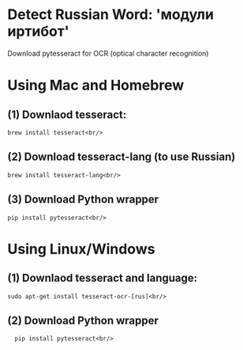  # Detect Russian Word: 'модули иртибот'
 Download pytesseract for OCR (optical character recognition)

 # Using Mac and Homebrew<br/>
 ## (1) Downlaod tesseract:<br/>
 	brew install tesseract<br/>
 ## (2) Download tesseract-lang (to use Russian)<br/>
 	brew install tesseract-lang<br/>
 ## (3) Download Python wrapper<br/>
    pip install pytesseract<br/>

 # Using Linux/Windows
 ## (1) Downlaod tesseract and language:<br/>
    sudo apt-get install tesseract-ocr-[rus]<br/>
 ## (2) Download Python wrapper<br/>
      pip install pytesseract<br/>
